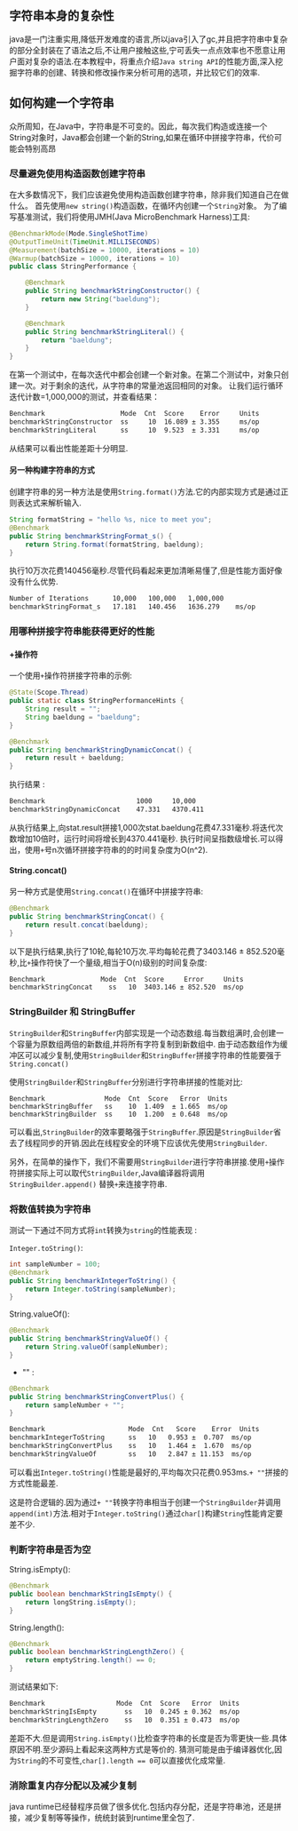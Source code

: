 
## 字符串本身的复杂性

java是一门注重实用,降低开发难度的语言,所以java引入了gc,并且把字符串中复杂的部分全封装在了语法之后,不让用户接触这些,宁可丢失一点点效率也不愿意让用户面对复杂的语法.在本教程中，将重点介绍`Java string API`的性能方面,深入挖掘字符串的创建、转换和修改操作来分析可用的选项，并比较它们的效率.


## 如何构建一个字符串

众所周知，在Java中，字符串是不可变的。因此，每次我们构造或连接一个String对象时，Java都会创建一个新的String,如果在循环中拼接字符串，代价可能会特别高昂

### 尽量避免使用构造函数创建字符串

在大多数情况下，我们应该避免使用构造函数创建字符串，除非我们知道自己在做什么。
首先使用`new string()`构造函数，在循环内创建一个`String`对象。
为了编写基准测试，我们将使用JMH(Java MicroBenchmark Harness)工具:
```java
@BenchmarkMode(Mode.SingleShotTime)
@OutputTimeUnit(TimeUnit.MILLISECONDS)
@Measurement(batchSize = 10000, iterations = 10)
@Warmup(batchSize = 10000, iterations = 10)
public class StringPerformance {

    @Benchmark
    public String benchmarkStringConstructor() {
        return new String("baeldung");
    }

    @Benchmark
    public String benchmarkStringLiteral() {
        return "baeldung";
    }
}
```

在第一个测试中，在每次迭代中都会创建一个新对象。在第二个测试中，对象只创建一次。对于剩余的迭代，从字符串的常量池返回相同的对象。
让我们运行循环迭代计数=1,000,000的测试，并查看结果：
```bash
Benchmark                   Mode  Cnt  Score    Error     Units
benchmarkStringConstructor  ss     10  16.089 ± 3.355     ms/op
benchmarkStringLiteral      ss     10  9.523  ± 3.331     ms/op
```

从结果可以看出性能差距十分明显.


#### 另一种构建字符串的方式

创建字符串的另一种方法是使用`String.format()`方法.它的内部实现方式是通过正则表达式来解析输入.

```java
String formatString = "hello %s, nice to meet you";
@Benchmark
public String benchmarkStringFormat_s() {
    return String.format(formatString, baeldung);
}
```

执行10万次花费140456毫秒.尽管代码看起来更加清晰易懂了,但是性能方面好像没有什么优势.

```bash
Number of Iterations      10,000   100,000   1,000,000
benchmarkStringFormat_s   17.181   140.456   1636.279    ms/op
```

### 用哪种拼接字符串能获得更好的性能

#### +操作符
一个使用`+`操作符拼接字符串的示例:

```java
@State(Scope.Thread)
public static class StringPerformanceHints {
    String result = "";
    String baeldung = "baeldung";
}

@Benchmark
public String benchmarkStringDynamicConcat() {
    return result + baeldung;
}
```
执行结果 :

```bash
Benchmark                       1000     10,000
benchmarkStringDynamicConcat    47.331   4370.411
```

从执行结果上,向stat.result拼接1,000次stat.baeldung花费47.331毫秒.将迭代次数增加10倍时，运行时间将增长到4370.441毫秒.
执行时间呈指数级增长.可以得出，使用`+`号n次循环拼接字符串的的时间复杂度为O(n^2).

#### String.concat()

另一种方式是使用`String.concat()`在循环中拼接字符串:

```java
@Benchmark
public String benchmarkStringConcat() {
    return result.concat(baeldung);
}
```

以下是执行结果,执行了10轮,每轮10万次.平均每轮花费了3403.146 ± 852.520毫秒,比`+`操作符快了一个量级,相当于O(n)级别的时间复杂度:
```bash
Benchmark              Mode  Cnt  Score     Error     Units
benchmarkStringConcat    ss   10  3403.146 ± 852.520  ms/op
```

### StringBuilder 和 StringBuffer
`StringBuilder`和`StringBuffer`内部实现是一个动态数组.每当数组满时,会创建一个容量为原数组两倍的新数组,并将所有字符复制到新数组中.
由于动态数组作为缓冲区可以减少复制,使用`StringBuilder`和`StringBuffer`拼接字符串的性能要强于`String.concat()`

使用`StringBuilder`和`StringBuffer`分别进行字符串拼接的性能对比:
```
Benchmark               Mode  Cnt  Score   Error  Units
benchmarkStringBuffer   ss    10  1.409  ± 1.665  ms/op
benchmarkStringBuilder  ss    10  1.200  ± 0.648  ms/op
```
可以看出,`StringBuilder`的效率要略强于`StringBuffer`.原因是`StringBuilder`省去了线程同步的开销.因此在线程安全的环境下应该优先使用`StringBuilder`.

另外，在简单的操作下，我们不需要用`StringBuilder`进行字符串拼接.使用`+`操作符拼接实际上可以取代`StringBuilder`,Java编译器将调用`StringBuilder.append()` 替换`+`来连接字符串.

### 将数值转换为字符串

测试一下通过不同方式将`int`转换为`string`的性能表现 : 

`Integer.toString()`:
```java
int sampleNumber = 100;
@Benchmark
public String benchmarkIntegerToString() {
    return Integer.toString(sampleNumber);
}
```
String.valueOf():
```java
@Benchmark
public String benchmarkStringValueOf() {
    return String.valueOf(sampleNumber);
}
```
+ "" : 
```java
@Benchmark
public String benchmarkStringConvertPlus() {
    return sampleNumber + "";
}
```

```bash
Benchmark                     Mode  Cnt   Score    Error  Units
benchmarkIntegerToString      ss   10   0.953 ±  0.707  ms/op
benchmarkStringConvertPlus    ss   10   1.464 ±  1.670  ms/op
benchmarkStringValueOf        ss   10   2.847 ± 11.153  ms/op
```

可以看出`Integer.toString()`性能是最好的,平均每次只花费0.953ms.`+ ""`拼接的方式性能最差.

这是符合逻辑的.因为通过`+ ""`转换字符串相当于创建一个`StringBuilder`并调用`append(int)`方法.相对于`Integer.toString()`通过`char[]`构建`String`性能肯定要差不少.


### 判断字符串是否为空

String.isEmpty():
```java
@Benchmark
public boolean benchmarkStringIsEmpty() {
    return longString.isEmpty();
}
```
String.length():
```java
@Benchmark
public boolean benchmarkStringLengthZero() {
    return emptyString.length() == 0;
}
```

测试结果如下:
```bash
Benchmark                  Mode  Cnt  Score   Error  Units
benchmarkStringIsEmpty       ss   10  0.245 ± 0.362  ms/op
benchmarkStringLengthZero    ss   10  0.351 ± 0.473  ms/op
```
差距不大.但是调用`String.isEmpty()`比检查字符串的长度是否为零更快一些.具体原因不明.至少源码上看起来这两种方式是等价的.
猜测可能是由于编译器优化,因为`String`的不可变性,`char[].length == 0`可以直接优化成常量.


### 消除重复内存分配以及减少复制

java runtime已经替程序员做了很多优化.包括内存分配，还是字符串池，还是拼接，减少复制等等操作，统统封装到runtime里全包了.
